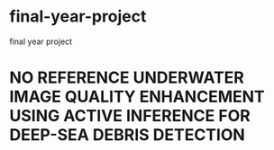 
# final-year-project
final year project
# NO REFERENCE UNDERWATER IMAGE QUALITY ENHANCEMENT USING ACTIVE INFERENCE FOR DEEP-SEA DEBRIS DETECTION
